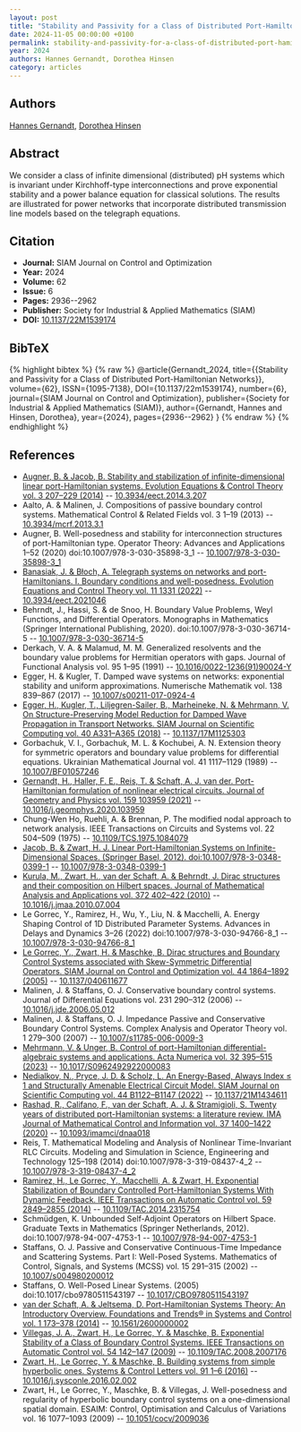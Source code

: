 ```yaml
---
layout: post
title: "Stability and Passivity for a Class of Distributed Port-Hamiltonian Networks"
date: 2024-11-05 00:00:00 +0100
permalink: stability-and-passivity-for-a-class-of-distributed-port-hamiltonian-networks
year: 2024
authors: Hannes Gernandt, Dorothea Hinsen
category: articles
---
```

 
## Authors
[Hannes Gernandt](authors/hannes-gernandt), [Dorothea Hinsen](authors/dorothea-hinsen)
 
## Abstract
We consider a class of infinite dimensional (distributed) pH systems which is invariant under Kirchhoff-type interconnections and prove exponential stability and a power balance equation for classical solutions. The results are illustrated for power networks that incorporate distributed transmission line models based on the telegraph equations.
 
## Citation
- **Journal:** SIAM Journal on Control and Optimization
- **Year:** 2024
- **Volume:** 62
- **Issue:** 6
- **Pages:** 2936--2962
- **Publisher:** Society for Industrial & Applied Mathematics (SIAM)
- **DOI:** [10.1137/22M1539174](https://doi.org/10.1137/22M1539174)
 
## BibTeX
{% highlight bibtex %}
{% raw %}
@article{Gernandt_2024,
  title={{Stability and Passivity for a Class of Distributed Port-Hamiltonian Networks}},
  volume={62},
  ISSN={1095-7138},
  DOI={10.1137/22m1539174},
  number={6},
  journal={SIAM Journal on Control and Optimization},
  publisher={Society for Industrial & Applied Mathematics (SIAM)},
  author={Gernandt, Hannes and Hinsen, Dorothea},
  year={2024},
  pages={2936--2962}
}
{% endraw %}
{% endhighlight %}
 
## References
- [Augner, B. & Jacob, B. Stability and stabilization of infinite-dimensional linear port-Hamiltonian systems. Evolution Equations &amp; Control Theory vol. 3 207–229 (2014)](stability-and-stabilization-of-infinite-dimensional-linear-port-hamiltonian-systems) -- [10.3934/eect.2014.3.207](https://doi.org/10.3934/eect.2014.3.207)
- Aalto, A. & Malinen, J. Compositions of  passive boundary control systems. Mathematical Control &amp; Related Fields vol. 3 1–19 (2013) -- [10.3934/mcrf.2013.3.1](https://doi.org/10.3934/mcrf.2013.3.1)
- Augner, B. Well-posedness and stability for interconnection structures of port-Hamiltonian type. Operator Theory: Advances and Applications 1–52 (2020) doi:10.1007/978-3-030-35898-3_1 -- [10.1007/978-3-030-35898-3_1](https://doi.org/10.1007/978-3-030-35898-3_1)
- [Banasiak, J. & Błoch, A. Telegraph systems on networks and port-Hamiltonians. I. Boundary conditions and well-posedness. Evolution Equations and Control Theory vol. 11 1331 (2022)](telegraph-systems-on-networks-and-port-hamiltonians-i-boundary-conditions-and-well-posedness) -- [10.3934/eect.2021046](https://doi.org/10.3934/eect.2021046)
- Behrndt, J., Hassi, S. & de Snoo, H. Boundary Value Problems, Weyl Functions, and Differential Operators. Monographs in Mathematics (Springer International Publishing, 2020). doi:10.1007/978-3-030-36714-5 -- [10.1007/978-3-030-36714-5](https://doi.org/10.1007/978-3-030-36714-5)
- Derkach, V. A. & Malamud, M. M. Generalized resolvents and the boundary value problems for Hermitian operators with gaps. Journal of Functional Analysis vol. 95 1–95 (1991) -- [10.1016/0022-1236(91)90024-Y](https://doi.org/10.1016/0022-1236(91)90024-Y)
- Egger, H. & Kugler, T. Damped wave systems on networks: exponential stability and uniform approximations. Numerische Mathematik vol. 138 839–867 (2017) -- [10.1007/s00211-017-0924-4](https://doi.org/10.1007/s00211-017-0924-4)
- [Egger, H., Kugler, T., Liljegren-Sailer, B., Marheineke, N. & Mehrmann, V. On Structure-Preserving Model Reduction for Damped Wave Propagation in Transport Networks. SIAM Journal on Scientific Computing vol. 40 A331–A365 (2018)](on-structure-preserving-model-reduction-for-damped-wave-propagation-in-transport-networks) -- [10.1137/17M1125303](https://doi.org/10.1137/17M1125303)
- Gorbachuk, V. I., Gorbachuk, M. L. & Kochubei, A. N. Extension theory for symmetric operators and boundary value problems for differential equations. Ukrainian Mathematical Journal vol. 41 1117–1129 (1989) -- [10.1007/BF01057246](https://doi.org/10.1007/BF01057246)
- [Gernandt, H., Haller, F. E., Reis, T. & Schaft, A. J. van der. Port-Hamiltonian formulation of nonlinear electrical circuits. Journal of Geometry and Physics vol. 159 103959 (2021)](port-hamiltonian-formulation-of-nonlinear-electrical-circuits) -- [10.1016/j.geomphys.2020.103959](https://doi.org/10.1016/j.geomphys.2020.103959)
- Chung-Wen Ho, Ruehli, A. & Brennan, P. The modified nodal approach to network analysis. IEEE Transactions on Circuits and Systems vol. 22 504–509 (1975) -- [10.1109/TCS.1975.1084079](https://doi.org/10.1109/TCS.1975.1084079)
- [Jacob, B. & Zwart, H. J. Linear Port-Hamiltonian Systems on Infinite-Dimensional Spaces. (Springer Basel, 2012). doi:10.1007/978-3-0348-0399-1](linear-port-hamiltonian-systems-on-infinite-dimensional-spaces) -- [10.1007/978-3-0348-0399-1](https://doi.org/10.1007/978-3-0348-0399-1)
- [Kurula, M., Zwart, H., van der Schaft, A. & Behrndt, J. Dirac structures and their composition on Hilbert spaces. Journal of Mathematical Analysis and Applications vol. 372 402–422 (2010)](dirac-structures-and-their-composition-on-hilbert-spaces) -- [10.1016/j.jmaa.2010.07.004](https://doi.org/10.1016/j.jmaa.2010.07.004)
- Le Gorrec, Y., Ramirez, H., Wu, Y., Liu, N. & Macchelli, A. Energy Shaping Control of 1D Distributed Parameter Systems. Advances in Delays and Dynamics 3–26 (2022) doi:10.1007/978-3-030-94766-8_1 -- [10.1007/978-3-030-94766-8_1](https://doi.org/10.1007/978-3-030-94766-8_1)
- [Le Gorrec, Y., Zwart, H. & Maschke, B. Dirac structures and Boundary Control Systems associated with Skew-Symmetric Differential Operators. SIAM Journal on Control and Optimization vol. 44 1864–1892 (2005)](dirac-structures-and-boundary-control-systems-associated-with-skew-symmetric-differential-operators) -- [10.1137/040611677](https://doi.org/10.1137/040611677)
- Malinen, J. & Staffans, O. J. Conservative boundary control systems. Journal of Differential Equations vol. 231 290–312 (2006) -- [10.1016/j.jde.2006.05.012](https://doi.org/10.1016/j.jde.2006.05.012)
- Malinen, J. & Staffans, O. J. Impedance Passive and Conservative Boundary Control Systems. Complex Analysis and Operator Theory vol. 1 279–300 (2007) -- [10.1007/s11785-006-0009-3](https://doi.org/10.1007/s11785-006-0009-3)
- [Mehrmann, V. & Unger, B. Control of port-Hamiltonian differential-algebraic systems and applications. Acta Numerica vol. 32 395–515 (2023)](control-of-port-hamiltonian-differential-algebraic-systems-and-applications) -- [10.1017/S0962492922000083](https://doi.org/10.1017/S0962492922000083)
- [Nedialkov, N., Pryce, J. D. & Scholz, L. An Energy-Based, Always Index $\leq$ 1 and Structurally Amenable Electrical Circuit Model. SIAM Journal on Scientific Computing vol. 44 B1122–B1147 (2022)](an-energy-based-always-index-leq-1-and-structurally-amenable-electrical-circuit-model) -- [10.1137/21M1434611](https://doi.org/10.1137/21M1434611)
- [Rashad, R., Califano, F., van der Schaft, A. J. & Stramigioli, S. Twenty years of distributed port-Hamiltonian systems: a literature review. IMA Journal of Mathematical Control and Information vol. 37 1400–1422 (2020)](twenty-years-of-distributed-port-hamiltonian-systems-a-literature-review) -- [10.1093/imamci/dnaa018](https://doi.org/10.1093/imamci/dnaa018)
- Reis, T. Mathematical Modeling and Analysis of Nonlinear Time-Invariant RLC Circuits. Modeling and Simulation in Science, Engineering and Technology 125–198 (2014) doi:10.1007/978-3-319-08437-4_2 -- [10.1007/978-3-319-08437-4_2](https://doi.org/10.1007/978-3-319-08437-4_2)
- [Ramirez, H., Le Gorrec, Y., Macchelli, A. & Zwart, H. Exponential Stabilization of Boundary Controlled Port-Hamiltonian Systems With Dynamic Feedback. IEEE Transactions on Automatic Control vol. 59 2849–2855 (2014)](exponential-stabilization-of-boundary-controlled-port-hamiltonian-systems-with-dynamic-feedback) -- [10.1109/TAC.2014.2315754](https://doi.org/10.1109/TAC.2014.2315754)
- Schmüdgen, K. Unbounded Self-Adjoint Operators on Hilbert Space. Graduate Texts in Mathematics (Springer Netherlands, 2012). doi:10.1007/978-94-007-4753-1 -- [10.1007/978-94-007-4753-1](https://doi.org/10.1007/978-94-007-4753-1)
- Staffans, O. J. Passive and Conservative Continuous-Time Impedance and Scattering Systems. Part I: Well-Posed Systems. Mathematics of Control, Signals, and Systems (MCSS) vol. 15 291–315 (2002) -- [10.1007/s004980200012](https://doi.org/10.1007/s004980200012)
- Staffans, O. Well-Posed Linear Systems. (2005) doi:10.1017/cbo9780511543197 -- [10.1017/CBO9780511543197](https://doi.org/10.1017/CBO9780511543197)
- [van der Schaft, A. & Jeltsema, D. Port-Hamiltonian Systems Theory: An Introductory Overview. Foundations and Trends® in Systems and Control vol. 1 173–378 (2014)](port-hamiltonian-systems-theory-an-introductory-overview-journal) -- [10.1561/2600000002](https://doi.org/10.1561/2600000002)
- [Villegas, J. A., Zwart, H., Le Gorrec, Y. & Maschke, B. Exponential Stability of a Class of Boundary Control Systems. IEEE Transactions on Automatic Control vol. 54 142–147 (2009)](exponential-stability-of-a-class-of-boundary-control-systems) -- [10.1109/TAC.2008.2007176](https://doi.org/10.1109/TAC.2008.2007176)
- [Zwart, H., Le Gorrec, Y. & Maschke, B. Building systems from simple hyperbolic ones. Systems &amp; Control Letters vol. 91 1–6 (2016)](building-systems-from-simple-hyperbolic-ones) -- [10.1016/j.sysconle.2016.02.002](https://doi.org/10.1016/j.sysconle.2016.02.002)
- Zwart, H., Le Gorrec, Y., Maschke, B. & Villegas, J. Well-posedness and regularity of hyperbolic boundary control systems on a one-dimensional spatial domain. ESAIM: Control, Optimisation and Calculus of Variations vol. 16 1077–1093 (2009) -- [10.1051/cocv/2009036](https://doi.org/10.1051/cocv/2009036)

